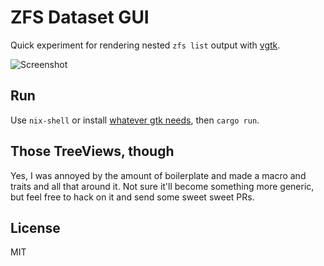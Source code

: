 # ZFS Dataset GUI

Quick experiment for rendering nested `zfs list` output with [vgtk].

![Screenshot](https://user-images.githubusercontent.com/20063/75100200-0d6a1700-55cb-11ea-9847-683798d4eae1.png)

## Run

Use `nix-shell` or install [whatever gtk needs][req], then `cargo run`.

[vgtk]: https://github.com/bodil/vgtk/
[req]: https://gtk-rs.org/docs/requirements

## Those TreeViews, though

Yes, I was annoyed by the amount of boilerplate
and made a macro and traits and all that around it.
Not sure it'll become something more generic,
but feel free to hack on it
and send some sweet sweet PRs.

## License

MIT
